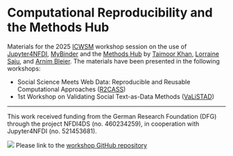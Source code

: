 # Computational Reproducibility and the Methods Hub

Materials for the 2025 [ICWSM](https://www.icwsm.org/2025/index.html) workshop session on the use of [Jupyter4NFDI](http://nfdi-jupyter.de), [MyBinder](https://mybinder.org) and the [Methods Hub](http://methodshub.gesis.org) by [Taimoor Khan](https://www.gesis.org/en/institute/about-us/staff/person/Taimoor.Khan), [Lorraine Saju](https://www.linkedin.com/in/lorraine-saju-694630149/), and [Arnim Bleier](https://scholar.google.com/citations?user=_fof5_EAAAAJ). The materials have been presented in the following workshops:
- Social Science Meets Web Data: Reproducible and Reusable Computational Approaches ([R2CASS](https://r2cass2025.wordpress.com))
- 1st Workshop on Validating Social Text-as-Data Methods ([VaLiSTAD](https://sites.google.com/view/valistad2025icwsm))



---

This work received funding from the German Research Foundation (DFG) through the project NFDI4DS (no. 460234259), in cooperation with Jupyter4NFDI (no. 521453681).

[![](https://licensebuttons.net/l/by/3.0/80x15.png)](https://creativecommons.org/licenses/by/4.0/) 
Please link to the [workshop GitHub repository](https://github.com/arnim/Reproducibility-ICWSM25)

